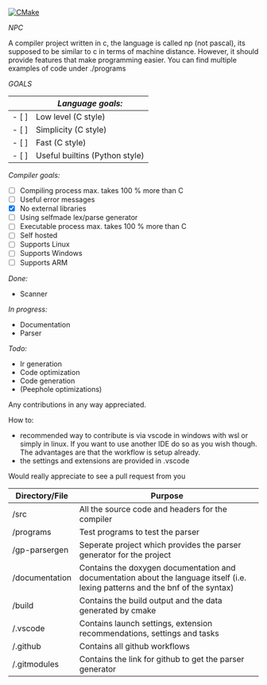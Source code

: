 [![CMake](https://github.com/m-heim/Npc/actions/workflows/cmake.yml/badge.svg)](https://github.com/m-heim/Npc/actions/workflows/cmake.yml)

*NPC*

A compiler project written in c, the language is called np (not pascal), its supposed to be similar to c in terms of machine distance. However, it should provide features that make programming easier.
You can find multiple examples of code under ./programs


*GOALS*

|   | *Language goals:* |
| - | ----------------- |
| - [ ] | Low level (C style) |
| - [ ] | Simplicity (C style) |
| - [ ] | Fast (C style) |
| - [ ] | Useful builtins (Python style) |

*Compiler goals:*
- [ ] Compiling process max. takes 100 % more than C
- [ ] Useful error messages
- [x] No external libraries
- [ ] Using selfmade lex/parse generator
- [ ] Executable process max. takes 100 % more than C
- [ ] Self hosted
- [ ] Supports Linux
- [ ] Supports Windows
- [ ] Supports ARM

*Done:*

- Scanner

*In progress:*
- Documentation
- Parser
  
*Todo:*
- Ir generation
- Code optimization
- Code generation
- (Peephole optimizations)

Any contributions in any way appreciated.

How to:
- recommended way to contribute is via vscode in windows with wsl or simply in linux. If you want to use another IDE do so as you wish though. The advantages are that the workflow is setup already.
- the settings and extensions are provided in .vscode

Would really appreciate to see a pull request from you

| Directory/File | Purpose |
| ---------------|-------- |
| /src           | All the source code and headers for the compiler |
| /programs      | Test programs to test the parser |
| /gp-parsergen  | Seperate project which provides the parser generator for the project |
| /documentation | Contains the doxygen documentation and documentation about the language itself (i.e. lexing patterns and the bnf of the syntax) |
| /build         | Contains the build output and the data generated by cmake |
| /.vscode       | Contains launch settings, extension recommendations, settings and tasks |
| /.github       | Contains all github workflows |
| /.gitmodules   | Contains the link for github to get the parser generator |